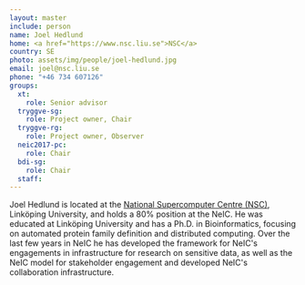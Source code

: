 ```yaml
---
layout: master
include: person
name: Joel Hedlund
home: <a href="https://www.nsc.liu.se">NSC</a>
country: SE
photo: assets/img/people/joel-hedlund.jpg
email: joel@nsc.liu.se
phone: "+46 734 607126"
groups:
  xt:
    role: Senior advisor
  tryggve-sg:
    role: Project owner, Chair
  tryggve-rg:
    role: Project owner, Observer
  neic2017-pc:
    role: Chair
  bdi-sg:
    role: Chair
  staff:
---
```


Joel Hedlund is located at the  [National Supercomputer Centre
(NSC)](http://www.nsc.liu.se), Linköping University, and holds a 80% position at
the NeIC. He was educated at Linköping University and has a Ph.D. in
Bioinformatics, focusing on automated protein family definition and distributed
computing. Over the last few years in NeIC he has developed the framework for
NeIC's engagements in infrastructure for research on sensitive data, as well as
the NeIC model for stakeholder engagement and developed NeIC's collaboration
infrastructure.
